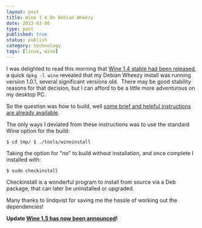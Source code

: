 ```yaml
--- 
layout: post 
title: Wine 1 4 On Debian Wheezy
date: 2012-03-08
type: post 
published: true 
status: publish
category: technology
tags: [linux, wine]
---
```


I was delighted to read this morning that [Wine 1.4 stable had been released](http://www.winehq.org/news/2012030701 "Wine 1.4 Released"), a
quick `dpkg -l wine` revealed that my Debian Wheezy install was running version 1.0.1,
several significant versions old.  There may be good stability reasons
for that decision, but I can afford to be a little more adventurous on
my desktop PC.

<!--more-->

So the question was how to build, well 
[some brief and helpful instructions are already available](http://verahill.blogspot.com/2012/03/wine-14-out-now-very-brief-build.html "Wine 1.4 out now -- very brief build instructions").

The only ways I deviated from these instructions was to use the standard
Wine option for the build:

    $ cd tmp/ $ ./tools/wineinstall

Taking the option for "no" to build without installation, and once
complete I installed with:

    $ sudo checkinstall

Checkinstall is a wonderful program to install from source via a Deb
package, that can later be uninstalled or upgraded.

Many thanks to lindqvist for saving me the hassle of working out the
dependencies!

**Update [Wine 1.5 has now been announced](http://www.winehq.org/announce/1.5.0 "Wine 1.5 Announcement")!**
